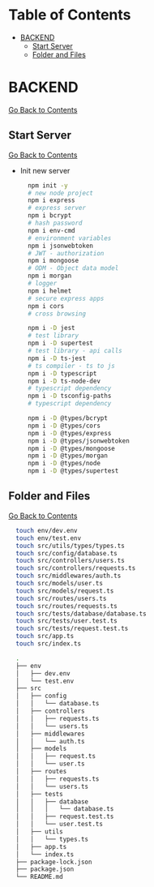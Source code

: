 <h1 id='table-of-contents'>Table of Contents</h1>

- [BACKEND](#backend)
  - [Start Server](#start-server)
  - [Folder and Files](#folder-and-files)

# BACKEND

[Go Back to Contents](#table-of-contents)

## Start Server

[Go Back to Contents](#contents)

- Init new server

  ```Bash
    npm init -y
    # new node project
    npm i express
    # express server
    npm i bcrypt
    # hash password
    npm i env-cmd
    # environment variables
    npm i jsonwebtoken
    # JWT - authorization
    npm i mongoose
    # ODM - Object data model
    npm i morgan
    # logger
    npm i helmet
    # secure express apps
    npm i cors
    # cross browsing
  ```

  ```Bash
    npm i -D jest
    # test library
    npm i -D supertest
    # test library - api calls
    npm i -D ts-jest
    # ts compiler - ts to js
    npm i -D typescript
    npm i -D ts-node-dev
    # typescript dependency
    npm i -D tsconfig-paths
    # typescript dependency

    npm i -D @types/bcrypt
    npm i -D @types/cors
    npm i -D @types/express
    npm i -D @types/jsonwebtoken
    npm i -D @types/mongoose
    npm i -D @types/morgan
    npm i -D @types/node
    npm i -D @types/supertest
  ```

## Folder and Files

[Go Back to Contents](#contents)

```Bash
  touch env/dev.env
  touch env/test.env
  touch src/utils/types/types.ts
  touch src/config/database.ts
  touch src/controllers/users.ts
  touch src/controllers/requests.ts
  touch src/middlewares/auth.ts
  touch src/models/user.ts
  touch src/models/request.ts
  touch src/routes/users.ts
  touch src/routes/requests.ts
  touch src/tests/database/database.ts
  touch src/tests/user.test.ts
  touch src/tests/request.test.ts
  touch src/app.ts
  touch src/index.ts
```

```Bash
  .
  ├── env
  │   ├── dev.env
  │   └── test.env
  ├── src
  │   ├── config
  │   │   └── database.ts
  │   ├── controllers
  │   │   ├── requests.ts
  │   │   └── users.ts
  │   ├── middlewares
  │   │   └── auth.ts
  │   ├── models
  │   │   ├── request.ts
  │   │   └── user.ts
  │   ├── routes
  │   │   ├── requests.ts
  │   │   └── users.ts
  │   ├── tests
  │   │   ├── database
  │   │   │   └── database.ts
  │   │   ├── request.test.ts
  │   │   └── user.test.ts
  │   ├── utils
  │   │   └── types.ts
  │   ├── app.ts
  │   └── index.ts
  ├── package-lock.json
  ├── package.json
  └── README.md
```
